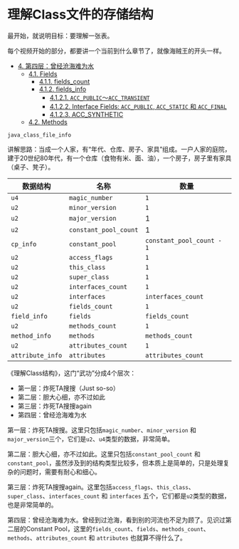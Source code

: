 # 理解Class文件的存储结构

最开始，就说明目标：要理解一张表。

每个视频开始的部分，都要讲一个当前到什么章节了，就像海贼王的开头一样。

<!-- TOC -->

- [4. 第四层：曾经沧海难为水](#4-%E7%AC%AC%E5%9B%9B%E5%B1%82%E6%9B%BE%E7%BB%8F%E6%B2%A7%E6%B5%B7%E9%9A%BE%E4%B8%BA%E6%B0%B4)
  - [4.1. Fields](#41-fields)
    - [4.1.1. fields_count](#411-fieldscount)
    - [4.1.2. fields_info](#412-fieldsinfo)
      - [4.1.2.1. `ACC_PUBLIC`～`ACC_TRANSIENT`](#4121-accpublicacctransient)
      - [4.1.2.2. Interface Fields: `ACC_PUBLIC`, `ACC_STATIC` 和 `ACC_FINAL`](#4122-interface-fields-accpublic-accstatic-%E5%92%8C-accfinal)
      - [4.1.2.3. ACC_SYNTHETIC](#4123-accsynthetic)
  - [4.2. Methods](#42-methods)

<!-- /TOC -->

`java_class_file_info`

讲解思路：当成一个人家，有“年代、仓库、房子、家具”组成。一户人家的庭院，建于20世纪80年代，有一个仓库（食物有米、面、油），一个房子，房子里有家具（桌子、凳子）。


| 数据结构         | 名称                  | 数量                      |
| ---------------- | --------------------- | ------------------------- |
| `u4`             | `magic_number`        | `1`                       |
| `u2`             | `minor_version`       | `1`                       |
| `u2`             | `major_version`       | 1                         |
| `u2`             | `constant_pool_count` | 1                         |
| `cp_info`        | `constant_pool`       | `constant_pool_count - 1` |
| `u2`             | `access_flags`        | `1`                       |
| `u2`             | `this_class`          | `1`                       |
| `u2`             | `super_class`         | `1`                       |
| `u2`             | `interfaces_count`    | `1`                       |
| `u2`             | `interfaces`          | `interfaces_count`        |
| `u2`             | `fields_count`        | `1`                       |
| `field_info`     | `fields`              | `fields_count`            |
| `u2`             | `methods_count`       | `1`                       |
| `method_info`    | `methods`             | `methods_count`           |
| `u2`             | `attributes_count`    | `1`                       |
| `attribute_info` | `attributes`          | `attributes_count`        |

《理解Class结构》，这门“武功”分成4个层次：

- 第一层：炸死TA搜搜（Just so-so）
- 第二层：胆大心细，亦不过如此
- 第三层：炸死TA搜搜again
- 第四层：曾经沧海难为水

第一层：炸死TA搜搜。这里只包括`magic_number`、`minor_version` 和 `major_version`三个，它们是`u2`、`u4`类型的数据，非常简单。

第二层：胆大心细，亦不过如此。这里只包括`constant_pool_count` 和 `constant_pool`，虽然涉及到的结构类型比较多，但本质上是简单的，只是处理复杂的问题时，需要有耐心和细心。

第三层：炸死TA搜搜again。这里包括`access_flags`、`this_class`、`super_class`、`interfaces_count` 和 `interfaces` 五个，它们都是`u2`类型的数据，也是非常简单的。

第四层：曾经沧海难为水。曾经到过沧海，看到别的河流也不足为顾了。见识过第二层的Constant Pool，这里的`fields_count`、`fields`、`methods_count`、`methods`、`attributes_count` 和 `attributes` 也就算不得什么了。




